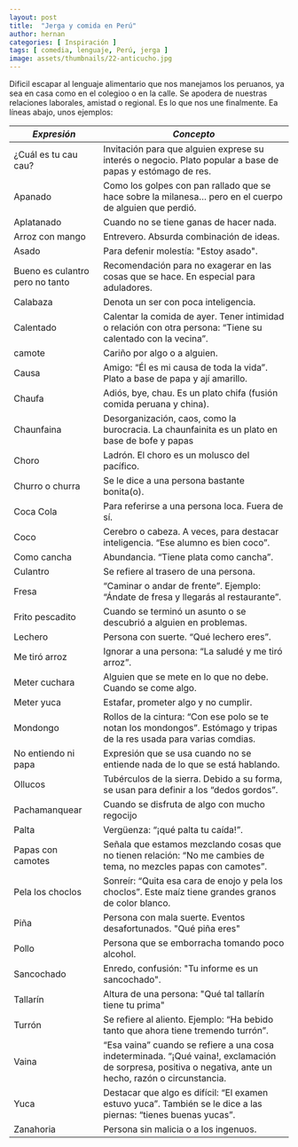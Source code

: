 ```yaml
---
layout: post
title:  "Jerga y comida en Perú"
author: hernan
categories: [ Inspiración ]
tags: [ comedia, lenguaje, Perú, jerga ]
image: assets/thumbnails/22-anticucho.jpg
---
```

 
 Dificil escapar al lenguaje alimentario que nos manejamos los peruanos, ya sea en casa como en el colegioo o en la calle. Se apodera de nuestras relaciones laborales, amistad o regional. Es lo que nos une finalmente. 
 Ea líneas abajo, unos ejemplos:

   | *Expresión* | *Concepto* |
   |---|---|
   | ¿Cuál es tu cau cau? | Invitación para que alguien exprese su interés o negocio. Plato popular a base de papas y estómago de res. |
   | Apanado | Como los golpes con pan rallado que se hace sobre la milanesa… pero en el cuerpo de alguien que perdió. |
   | Aplatanado | Cuando no se tiene ganas de hacer nada. |
   | Arroz con mango | Entrevero. Absurda combinación de ideas. |
   | Asado | Para defenir molestía: "Estoy asado". |
   | Bueno es culantro pero no tanto | Recomendación para no exagerar en las cosas que se hace. En especial para aduladores. |
   | Calabaza | Denota un ser con poca inteligencia. |
   | Calentado | Calentar la comida de ayer. Tener intimidad o relación con otra persona: “Tiene su calentado con la vecina”. |
   | camote | Cariño por algo o a alguien. |
   | Causa | Amigo: “Él es mi causa de toda la vida”. Plato a base de papa y ají amarillo. |
   | Chaufa | Adiós, bye, chau. Es un plato chifa (fusión comida peruana y china). |
   | Chaunfaina | Desorganización, caos, como la burocracia. La chaunfainita es un plato en base de bofe y papas |
   | Choro | Ladrón. El choro es un molusco del pacífico. |
   | Churro o churra | Se le dice a una persona bastante bonita(o). |
   | Coca Cola | Para referirse a una persona loca. Fuera de sí. |
   | Coco | Cerebro o cabeza. A veces, para destacar inteligencia. “Ese alumno es bien coco”. |
   | Como cancha | Abundancia. “Tiene plata como cancha”. |
   | Culantro | Se refiere al trasero de una persona. |
   | Fresa | “Caminar o andar de frente”. Ejemplo: “Ándate de fresa y llegarás al restaurante”. |
   | Frito pescadito | Cuando se terminó un asunto o se descubrió a alguien en problemas. |
   | Lechero | Persona con suerte. “Qué lechero eres”. |
   | Me tiró arroz | Ignorar a una persona: “La saludé y me tiró arroz”. |
   | Meter cuchara | Alguien que se mete en lo que no debe. Cuando se come algo. |
   | Meter yuca | Estafar, prometer algo y no cumplir. |
   | Mondongo | Rollos de la cintura: “Con ese polo se te notan los mondongos”. Estómago y tripas de la res usada para varias comdias.  |
   | No entiendo ni papa | Expresión que se usa cuando no se entiende nada de lo que se está hablando. |
   | Ollucos | Tubérculos de la sierra. Debido a su forma, se usan para definir a los “dedos gordos”. |
   | Pachamanquear | Cuando se disfruta de algo con mucho regocijo |
   | Palta | Vergüenza: “¡qué palta tu caída!”. |
   | Papas con camotes | Señala que estamos mezclando cosas que no tienen relación: “No me cambies de tema, no mezcles papas con camotes”. |
   | Pela los choclos | Sonreír: “Quita esa cara de enojo y pela los choclos”. Este maíz tiene grandes granos de color blanco. |
   | Piña | Persona con mala suerte. Eventos desafortunados. "Qué piña eres" |
   | Pollo | Persona que se emborracha tomando poco alcohol.  |
   | Sancochado | Enredo, confusión: "Tu informe es un sancochado". |
   | Tallarín | Altura de una persona: "Qué tal tallarín tiene tu prima" |
   | Turrón | Se refiere al aliento. Ejemplo: “Ha bebido tanto que ahora tiene tremendo turrón”. |
   | Vaina | “Esa vaina” cuando se refiere a una cosa indeterminada. “¡Qué vaina!, exclamación de sorpresa, positiva o negativa, ante un hecho, razón o circunstancia. |
   | Yuca | Destacar que algo es difícil: “El examen estuvo yuca”. También se le dice a las piernas: “tienes buenas yucas”. |
   | Zanahoria | Persona sin malicia o a los ingenuos. |

